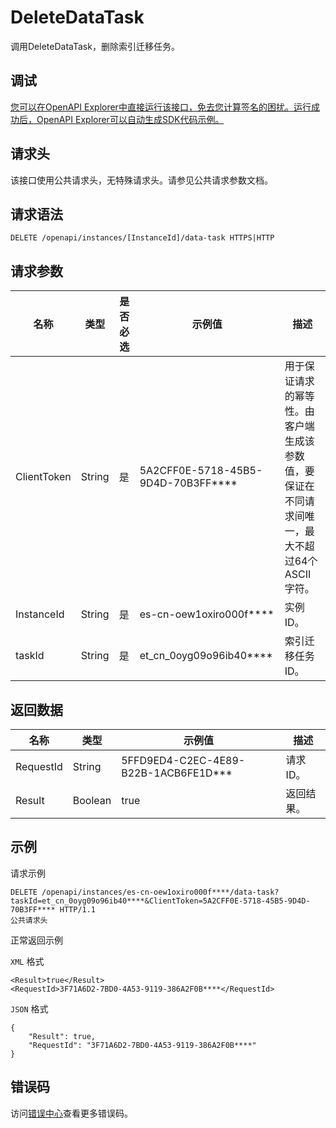 # DeleteDataTask

调用DeleteDataTask，删除索引迁移任务。

## 调试

[您可以在OpenAPI Explorer中直接运行该接口，免去您计算签名的困扰。运行成功后，OpenAPI Explorer可以自动生成SDK代码示例。](https://api.aliyun.com/#product=elasticsearch&api=DeleteDataTask&type=ROA&version=2017-06-13)

## 请求头

该接口使用公共请求头，无特殊请求头。请参见公共请求参数文档。

## 请求语法

```
DELETE /openapi/instances/[InstanceId]/data-task HTTPS|HTTP
```

## 请求参数

|名称|类型|是否必选|示例值|描述|
|--|--|----|---|--|
|ClientToken|String|是|5A2CFF0E-5718-45B5-9D4D-70B3FF\*\*\*\*|用于保证请求的幂等性。由客户端生成该参数值，要保证在不同请求间唯一，最大不超过64个ASCII字符。 |
|InstanceId|String|是|es-cn-oew1oxiro000f\*\*\*\*|实例ID。 |
|taskId|String|是|et\_cn\_0oyg09o96ib40\*\*\*\*|索引迁移任务ID。 |

## 返回数据

|名称|类型|示例值|描述|
|--|--|---|--|
|RequestId|String|5FFD9ED4-C2EC-4E89-B22B-1ACB6FE1D\*\*\*|请求ID。 |
|Result|Boolean|true|返回结果。 |

## 示例

请求示例

```
DELETE /openapi/instances/es-cn-oew1oxiro000f****/data-task?taskId=et_cn_0oyg09o96ib40****&ClientToken=5A2CFF0E-5718-45B5-9D4D-70B3FF**** HTTP/1.1
公共请求头
```

正常返回示例

`XML` 格式

```
<Result>true</Result>
<RequestId>3F71A6D2-7BD0-4A53-9119-386A2F0B****</RequestId>
```

`JSON` 格式

```
{
	"Result": true,
	"RequestId": "3F71A6D2-7BD0-4A53-9119-386A2F0B****"
}
```

## 错误码

访问[错误中心](https://error-center.alibabacloud.com/status/product/elasticsearch)查看更多错误码。

